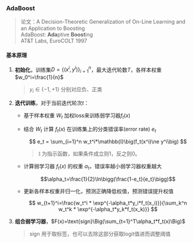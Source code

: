 ### AdaBoost
> 论文：A Decision-Theoretic Generalization of On-Line Learning and an Application to Boosting  
> AdaBoost: **Ada**ptive **Boost**ing  
> AT&T Labs, EuroCOLT 1997

#### 基本原理
1. **初始化**，训练集$D=\{(x^i, y^i)\}_{i=1}^n$，最大迭代轮数$T$，各样本权重$w_0^i=\frac{1}{n}$

    > $y_i\in \{-1, +1\}$ 分别对应负、正类

2. **迭代训练**，对于当前迭代轮次$t$：
    - 基于样本权重 $W_{t}$ 加权loss来训练弱学习器$f_t(x)$
    - 结合 $W_{t}$ 计算 $f_t(x)$ 在训练集上的分类错误率(error rate) $e_t$

        $$
        e_t = \sum_{i=1}^n w_t^i*\mathbb{I}\big(f_t(x^i)\ne y^i\big)
        $$

        > $\mathbb{I}$ 为指示函数，如果条件成立则1，反之则0。

    - 计算弱学习器 $f_t(x)$ 的权重 $\alpha_t$，错误率越小弱学习器权重越大
        
        $$\alpha_t=\frac{1}{2}\ln\bigg(\frac{1-e_t}{e_t}\bigg)$$

    - 更新各样本权重并归一化，预测正确降低权值，预测错误提升权值

        $$
        w_{t+1}^i=\frac{w_t^i * \exp^{-\alpha_t*y_i*f_t(x_i)}}{\sum_k^n w_t^k * \exp^{-\alpha_t*y_k*f_t(x_k)}}
        $$    

3. **组合弱学习器**，$F(x)=\text{sign}\Big(\sum_{t=1}^T\alpha_t*f_t(x)\Big)$

    > $\text{sign}$ 用于取标签，也可以去除这部分获取logit值进而调整阈值